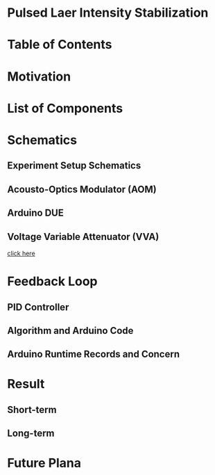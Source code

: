 # Pulsed Laer Intensity Stabilization

# Table of Contents

# Motivation

# List of Components

# Schematics
## Experiment Setup Schematics
## Acousto-Optics Modulator (AOM)
## Arduino DUE
## Voltage Variable Attenuator (VVA)
[click here](https://www.minicircuits.com/pdfs/ZX73-2500+.pdf)

# Feedback Loop
## PID Controller
## Algorithm and Arduino Code
## Arduino Runtime Records and Concern

# Result
## Short-term
## Long-term

# Future Plana
